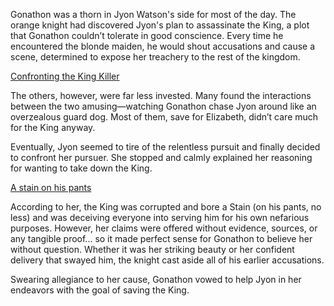 <!-- title: King Killer -->

Gonathon was a thorn in Jyon Watson's side for most of the day. The orange knight had discovered Jyon's plan to assassinate the King, a plot that Gonathon couldn’t tolerate in good conscience. Every time he encountered the blonde maiden, he would shout accusations and cause a scene, determined to expose her treachery to the rest of the kingdom.

[Confronting the King Killer](#embed:https://www.youtube.com/live/y9KKa_k2VTU?t=5967)

The others, however, were far less invested. Many found the interactions between the two amusing—watching Gonathon chase Jyon around like an overzealous guard dog. Most of them, save for Elizabeth, didn’t care much for the King anyway.

Eventually, Jyon seemed to tire of the relentless pursuit and finally decided to confront her pursuer. She stopped and calmly explained her reasoning for wanting to take down the King.

[A stain on his pants](#embed:https://www.youtube.com/embed/y9KKa_k2VTU?si=3dehAp08bmCG59ye&start=7108)

According to her, the King was corrupted and bore a Stain (on his pants, no less) and was deceiving everyone into serving him for his own nefarious purposes. However, her claims were offered without evidence, sources, or any tangible proof... so it made perfect sense for Gonathon to believe her without question. Whether it was her striking beauty or her confident delivery that swayed him, the knight cast aside all of his earlier accusations.

Swearing allegiance to her cause, Gonathon vowed to help Jyon in her endeavors with the goal of saving the King.
